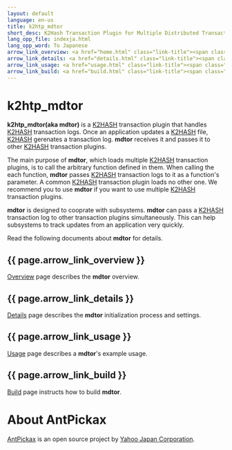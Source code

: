```yaml
---
layout: default
language: en-us
title: k2htp_mdtor
short_desc: K2Hash Transaction Plugin for Multiple Distributed Transaction Of Repeater
lang_opp_file: indexja.html
lang_opp_word: To Japanese
arrow_link_overview: <a href="home.html" class="link-title"><span class="arrow-base link-arrow-right"></span>Overview</a>
arrow_link_details: <a href="details.html" class="link-title"><span class="arrow-base link-arrow-right"></span>Details</a>
arrow_link_usage: <a href="usage.html" class="link-title"><span class="arrow-base link-arrow-right"></span>Usage</a>
arrow_link_build: <a href="build.html" class="link-title"><span class="arrow-base link-arrow-right"></span>Build</a>
---
```


# k2htp_mdtor

**k2htp_mdtor(aka mdtor)** is a [K2HASH](https://k2hash.antpick.ax) transaction plugin that handles [K2HASH](https://k2hash.antpick.ax) transaction logs. Once an application updates a [K2HASH](https://k2hash.antpick.ax) file, [K2HASH](https://k2hash.antpick.ax) gerenates a transaction log. **mdtor** receives it and passes it to other [K2HASH](https://k2hash.antpick.ax) transaction plugins.

The main purpose of **mdtor**, which loads multiple [K2HASH](https://k2hash.antpick.ax) transaction plugins, is to call the arbitrary function defined in them. When calling the each function, **mdtor** passes [K2HASH](https://k2hash.antpick.ax) transaction logs to it as a function's parameter. A common [K2HASH](https://k2hash.antpick.ax) transaction plugin loads no other one. We recommend you to use **mdtor** if you want to use multiple [K2HASH](https://k2hash.antpick.ax) transaction plugins. 

**mdtor** is designed to cooprate with subsystems. **mdtor** can pass a [K2HASH](https://k2hash.antpick.ax) transaction log to other transaction plugins simultaneously. This can help subsystems to track updates from an application very quickly.

Read the following documents about **mdtor** for details.

## {{ page.arrow_link_overview }}

[Overview](home.html) page describes the **mdtor** overview.

## {{ page.arrow_link_details }}

[Details](details.html) page describes the **mdtor** initialization process and settings.

## {{ page.arrow_link_usage }}

[Usage](usage.html) page describes a **mdtor**'s example usage.

## {{ page.arrow_link_build }}

[Build](build.html) page instructs how to build **mdtor**.

# **About AntPickax**

[AntPickax](https://antpick.ax/) is an open source project by [Yahoo Japan Corporation](https://about.yahoo.co.jp/info/en/company/).

